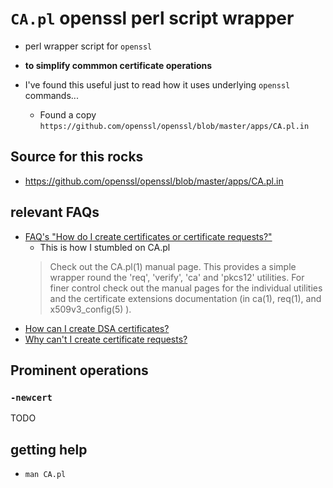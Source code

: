 # `CA.pl` openssl perl script wrapper

- perl wrapper script for `openssl`
- **to simplify commmon certificate operations**

- I've found this useful just to read how it uses underlying `openssl` commands... 
  - Found a copy `https://github.com/openssl/openssl/blob/master/apps/CA.pl.in`

## Source for this rocks

- https://github.com/openssl/openssl/blob/master/apps/CA.pl.in

## relevant FAQs

- [FAQ's "How do I create certificates or certificate requests?"](https://www.openssl.org/docs/faq.html#USER4)
  - This is how I stumbled on CA.pl
  > Check out the CA.pl(1) manual page. This provides a simple wrapper round the 'req', 'verify', 'ca' and 'pkcs12' utilities. For finer control check out the manual pages for the individual utilities and the certificate extensions documentation (in ca(1), req(1), and x509v3_config(5) ).
- [How can I create DSA certificates?](https://www.openssl.org/docs/faq.html#USER7)
- [Why can't I create certificate requests?](https://www.openssl.org/docs/faq.html#USER5)

## Prominent operations

### `-newcert`

TODO

## getting help

- `man CA.pl`

